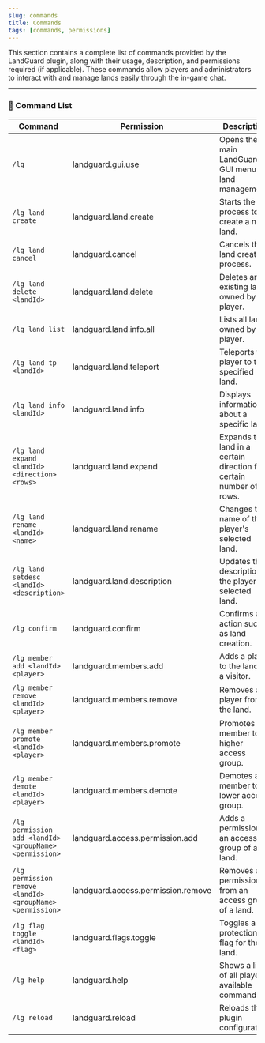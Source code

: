 ```yaml
---
slug: commands
title: Commands
tags: [commands, permissions]
---
```


This section contains a complete list of commands provided by the LandGuard plugin, along with their usage, description, and permissions required (if applicable). These commands allow players and administrators to interact with and manage lands easily through the in-game chat.

---

### 📜 Command List

| Command | Permission | Description |
|--------|-------------|-------------|
| `/lg` | landguard.gui.use | Opens the main LandGuard GUI menu for land management. |
| `/lg land create` | landguard.land.create | Starts the process to create a new land. |
| `/lg land cancel` | landguard.cancel | Cancels the land creation process. |
| `/lg land delete <landId>` | landguard.land.delete | Deletes an existing land owned by the player. |
| `/lg land list` | landguard.land.info.all | Lists all lands owned by the player. |
| `/lg land tp <landId>` | landguard.land.teleport | Teleports the player to the specified land. |
| `/lg land info <landId>` | landguard.land.info | Displays information about a specific land. |
| `/lg land expand <landId> <direction> <rows>` | landguard.land.expand | Expands the land in a certain direction for a certain number of rows. |
| `/lg land rename <landId> <name>` | landguard.land.rename | Changes the name of the player's selected land. |
| `/lg land setdesc <landId> <description>` | landguard.land.description | Updates the description of the player's selected land. |
| `/lg confirm` | landguard.confirm | Confirms an action such as land creation. |
| `/lg member add <landId> <player>` | landguard.members.add | Adds a player to the land as a visitor. |
| `/lg member remove <landId> <player>` | landguard.members.remove | Removes a player from the land. |
| `/lg member promote <landId> <player>` | landguard.members.promote | Promotes a member to a higher access group. |
| `/lg member demote <landId> <player>` | landguard.members.demote | Demotes a member to a lower access group. |
| `/lg permission add <landId> <groupName> <permission>` | landguard.access.permission.add | Adds a permission to an access group of a land. |
| `/lg permission remove <landId> <groupName> <permission>` | landguard.access.permission.remove | Removes a permission from an access group of a land. |
| `/lg flag toggle <landId> <flag>` | landguard.flags.toggle | Toggles a protection flag for the land. |
| `/lg help` | landguard.help | Shows a list of all player-available commands. |
| `/lg reload` | landguard.reload | Reloads the plugin configuration. |
